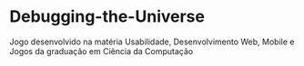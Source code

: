 # Debugging-the-Universe
Jogo desenvolvido na matéria Usabilidade, Desenvolvimento Web, Mobile e Jogos da graduação em Ciência da Computação
